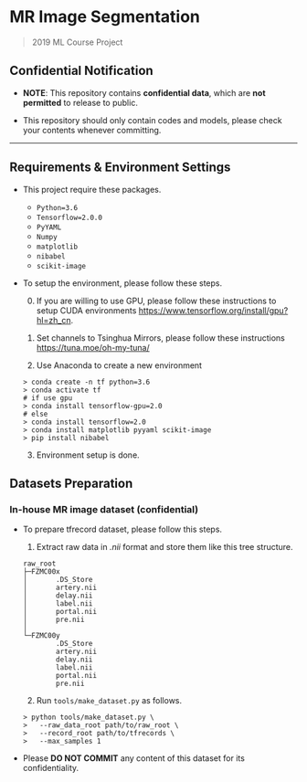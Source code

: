 # MR Image Segmentation

> 2019 ML Course Project


## Confidential Notification

- **NOTE**: This repository contains **confidential data**, which are **not permitted** to release to public.

- This repository should only contain codes and models, please check your contents whenever committing.

---

## Requirements & Environment Settings

- This project require these packages.

    - `Python=3.6`
    - `Tensorflow=2.0.0`
    - `PyYAML`
    - `Numpy`
    - `matplotlib`
    - `nibabel`
    - `scikit-image`

- To setup the environment, please follow these steps.

    0. If you are willing to use GPU, please follow these instructions to setup CUDA environments https://www.tensorflow.org/install/gpu?hl=zh_cn.

    1. Set channels to Tsinghua Mirrors, please follow these instructions https://tuna.moe/oh-my-tuna/

    2. Use Anaconda to create a new environment

    ```
    > conda create -n tf python=3.6
    > conda activate tf
    # if use gpu
    > conda install tensorflow-gpu=2.0
    # else 
    > conda install tensorflow=2.0
    > conda install matplotlib pyyaml scikit-image
    > pip install nibabel
    ```

    3. Environment setup is done.

## Datasets Preparation

### In-house MR image dataset (confidential)

- To prepare tfrecord dataset, please follow this steps.

    1. Extract raw data in *.nii* format and store them like this tree structure.

    ```
    raw_root
    ├─FZMC00x
    │       .DS_Store
    │       artery.nii
    │       delay.nii
    │       label.nii
    │       portal.nii
    │       pre.nii
    │
    └─FZMC00y
            .DS_Store
            artery.nii
            delay.nii
            label.nii
            portal.nii
            pre.nii
    ```
    
    2. Run `tools/make_dataset.py` as follows.

    ```
    > python tools/make_dataset.py \
    >   --raw_data_root path/to/raw_root \
    >   --record_root path/to/tfrecords \
    >   --max_samples 1
    ```

- Please **DO NOT COMMIT** any content of this dataset for its confidentiality. 